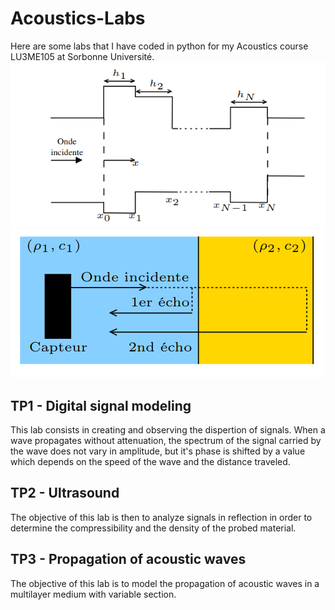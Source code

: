 # Acoustics-Labs
Here are some labs that I have coded in python for my Acoustics course LU3ME105 at Sorbonne Université.
![multicouche banner](https://github.com/PaulTiberiu/Acoustics-Labs/blob/main/multicouche.png)
![ondes banner](https://github.com/PaulTiberiu/Acoustics-Labs/blob/main/ondes.png)

## TP1 - Digital signal modeling
This lab consists in creating and observing the dispertion of signals. When a wave propagates without attenuation, the spectrum of the signal carried by the wave does not vary in amplitude, but it's phase is shifted by a value which depends on the speed of the wave and the distance traveled.

## TP2 - Ultrasound
The objective of this lab is then to analyze signals in reflection in order to determine the compressibility and the density of the probed material.

## TP3 - Propagation of acoustic waves
The objective of this lab is to model the propagation of acoustic waves in a multilayer medium with variable section.
